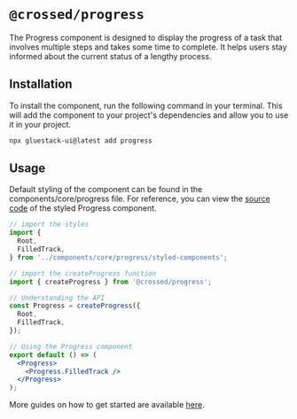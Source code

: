 # `@crossed/progress`

The Progress component is designed to display the progress of a task that involves multiple steps and takes some time to complete. It helps users stay informed about the current status of a lengthy process.

## Installation

To install the component, run the following command in your terminal. This will add the component to your project's dependencies and allow you to use it in your project.

```sh
npx gluestack-ui@latest add progress
```

## Usage

Default styling of the component can be found in the components/core/progress file. For reference, you can view the [source code](https://github.com/gluestack/gluestack-ui/blob/main/example/storybook/src/ui-components/Progress/styled-components/index.tsx) of the styled Progress component.

```jsx
// import the styles
import {
  Root,
  FilledTrack,
} from '../components/core/progress/styled-components';

// import the createProgress function
import { createProgress } from '@crossed/progress';

// Understanding the API
const Progress = createProgress({
  Root,
  FilledTrack,
});

// Using the Progress component
export default () => (
  <Progress>
    <Progress.FilledTrack />
  </Progress>
);
```

More guides on how to get started are available
[here](https://ui.gluestack.io/docs/).
